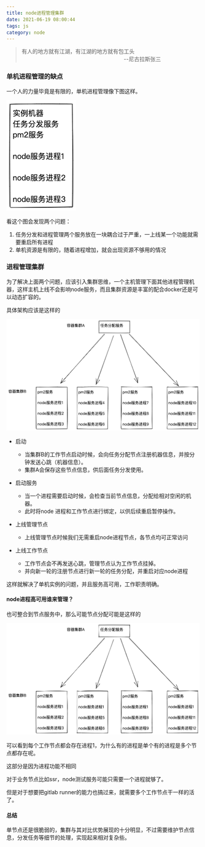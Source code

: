 ```yaml
---
title: node进程管理集群
date: 2021-06-19 08:00:44
tags: js
category: node 
---
```


> 有人的地方就有江湖，有江湖的地方就有包工头
> &emsp;&emsp;&emsp;&emsp;&emsp;&emsp;&emsp;&emsp;&emsp;&emsp;&emsp;&emsp;&emsp;&emsp;&emsp;&emsp;&emsp;&emsp;&emsp;--尼古拉斯张三

### 单机进程管理的缺点

一个人的力量毕竟是有限的，单机进程管理像下图这样。

![image](/imgs/单机实例.png)

看这个图会发现两个问题：
1. 任务分发和进程管理两个服务放在一块耦合过于严重，一上线某一个功能就需要重启所有进程
2. 单机资源是有限的，随着进程增加，就会出现资源不够用的情况

### 进程管理集群

为了解决上面两个问题，应该引入集群思维，一个主机管理下面其他进程管理机器，这样主机上线不会影响node服务，而且集群资源是丰富的配合docker还是可以动态扩容的。

具体架构应该是这样的

![image](/imgs/集群架构.png)

- 启动
  - 当集群B的工作节点启动时候，会向任务分配节点注册机器信息，并按分钟发送心跳（机器信息）。
  - 集群A会保存这些节点信息，供后面任务分发使用。

- 启动服务
  - 当一个进程需要启动时候，会检查当前节点信息，分配给相对空闲的机器。
  - 此时将node 进程和工作节点进行绑定，以供后续重启暂停操作。

- 上线管理节点
  - 上线管理节点时候我们无需重启node进程节点，各节点均可正常访问

- 上线工作节点
  - 工作节点会不再发送心跳，管理节点认为工作节点挂掉。
  - 并向新一轮的注册节点进行新一轮的任务分配，并重启对应node进程

这样就解决了单机实例的问题，并且服务高可用，工作职责明确。

#### node进程高可用谁来管理？

也可整合到节点服务中，那么可能节点分配可能是这样的

![image](/imgs/多进程组.png)

可以看到每个工作节点都会存在进程1，为什么有的进程是单个有的进程是多个节点都存在呢。

这部分是因为进程功能不相同

对于业务节点比如ssr，node测试服务可能只需要一个进程就够了。

但是对于想要把gitlab runner的能力也搞过来，就需要多个工作节点干一样的活了。

#### 总结

单节点还是很脆弱的，集群与其对比优势展现的十分明显，不过需要维护节点信息，分发任务等细节的处理，实现起来相对复杂些。









